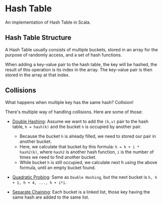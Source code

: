 # Hash Table

An implementation of Hash Table in Scala.

## Hash Table Structure

A Hash Table usually consists of multiple buckets, stored in an array for the purpose of randomly access, and a set of hash functions.

When adding a key-value pair to the hash table, the key will be hashed, the result of this operation is its index in the array. The key-value pair is then stored in the array at that index.

## Collisions

What happens when multiple key has the same hash? Collision!

There's multiple way of handling collisions. Here are some of those:

- [Double Hashing](/src/scala/hashtable/DoubleHashing.scala): Assume we want to add the `(k,v)` pair to the hash table, `h = hash(k)` and the bucket `h` is occupied by another pair.

  - Because the bucket `h` is already filled, we need to stored our pair in another bucket.
  - Here, we calculate that bucket by this formula: `h = h + i * hash2(k)`, where `hash2` is another hash function, `i` is the number of times we need to find another bucket.
  - While bucket `h` is still occupied, we calculate next h using the above formula, until an empty bucket found.

- [Quadratic Probing](/src/scala/hashtable/QuadraticProbing.scala): Same as `Double Hashing`, but the next bucket is `h, h + 1, h + 4, ..., h + i*i`.

- [Separate Chaining](/src/scala/hashtable/SeparateChaining.scala): Each bucket is a linked list, those key having the same hash are added to the same list.
